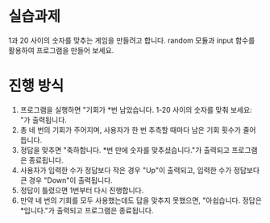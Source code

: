 # 실습과제

1과 20 사이의 숫자를 맞추는 게임을 만들려고 합니다.
random 모듈과 input 함수를 활용하여 프로그램을 만들어 보세요.

# 진행 방식

 1. 프로그램을 실행하면 "기회가 *번 남았습니다. 1-20 사이의 숫자를 맞춰 보세요: "가 출력됩니다. 
 2. 총 네 번의 기회가 주어지며, 사용자가 한 번 추측할 때마다 남은 기회 횟수가 줄어듭니다.
 3. 정답을 맞추면 "축하합니다. *번 만에 숫자를 맞추셨습니다."가 출력되고 프로그램은 종료됩니다.
 4. 사용자가 입력한 수가 정답보다 작은 경우 "Up"이 출력되고, 입력한 수가 정답보다 큰 경우 "Down"이 출력됩니다.
 5. 정답이 틀렸으면 1번부터 다시 진행합니다. 
 6. 만약 네 번의 기회를 모두 사용했는데도 답을 맞추지 못했으면, "아쉽습니다. 정답은 *입니다."가 출력되고 프로그램은 종료됩니다.

